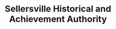 ---
layout: repo
title: "Sellersville Historical and Achievement Authority"
id: 15215
permalink: repos/15215/
---